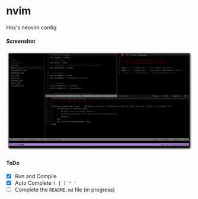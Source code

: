# nvim
Hos's neovim config

#### Screenshot

![init-lua](shots/shot-init-lua.png)

#### ToDo

- [x] Run and Compile
- [x] Auto Complete `( { [ " '`
- [ ] Complete the `README.md` file (in progress)
